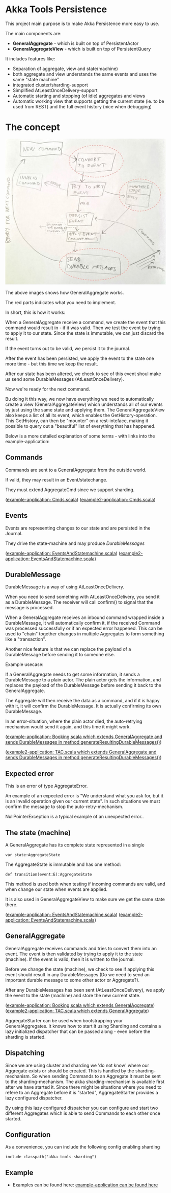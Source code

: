 Akka Tools Persistence
==============================

This project main purpose is to make Akka Persistence more easy to use.

The main components are:

* **GeneralAggregate** - which is built on top of PersistentActor
* **GeneralAggregateView** - which is built on top of PersistentQuery 


It includes features like:

* Separation of aggregate, view and state(machine)
* both aggregate and view understands the same events and uses the same "state machine"
* integrated cluster/sharding-support
* Simplified AtLeastOnceDelivery-support
* Automatic starting and stopping (of idle) aggregates and views
* Automatic working view that supports getting the current state (ie. to be used from REST) and the full event history (nice when debugging)


The concept
=====================

![This is how GeneralAggregate works](../img/general-aggregate-flow.jpg "This is how GeneralAggregate works")

The above images shows how GeneralAggregate works.

The red parts indicates what you need to implement.

In short, this is how it works:

When a GeneralAggregate receive a command, we create the event that this command would result in - if it was valid.
Then we test the event by trying to apply it to our state. Since the state is immutable, we can just discard the result.

If the event turns out to be valid, we persist it to the journal.

After the event has been persisted, we apply the event to the state one more time - but this time we keep the result.

After our state has been altered, we check to see of this event shoul make us send some DurableMessages (AtLeastOnceDelivery).

Now we're ready for the next command.

Bu doing it this way, we now have everything we need to automatically create a view (GeneralAggregateView) which understands
all of our events by just using the same state and applying them.
The GeneralAggregateView also keeps a list of all its event, which enables the GetHistory-operation.
This GetHistory, can then be "mounter" on a rest-inteface, making it possible to query out a "beautiful" list of everything that has happened. 


Below is a more detailed explanation of some terms - with links into the example-application: 

Commands
--------------
Commands are sent to a GeneralAggregate from the outside world.

If valid, they may result in an Event/statechange.

They must extend AggregateCmd since we support sharding.

([example-application: Cmds.scala](../examples/aggregates/src/main/scala/no/nextgentel/oss/akkatools/example/booking/Cmds.scala))
([example2-application: Cmds.scala](../examples/aggregates/src/main/scala/no/nextgentel/oss/akkatools/example2/trustaccountcreation/Cmds.scala))

Events
--------------
Events are representing changes to our state and are persisted in the Journal.

They drive the state-machine and may produce *DurableMessages*

([example-application: EventsAndStatemachine.scala](../examples/aggregates/src/main/scala/no/nextgentel/oss/akkatools/example/booking/EventsAndStatemachine.scala))
([example2-application: EventsAndStatemachine.scala](../examples/aggregates/src/main/scala/no/nextgentel/oss/akkatools/example2/trustaccountcreation/EventsAndStatemachine.scala))

DurableMessage
----------------
DurableMessage is a way of using AtLeastOnceDelivery.

When you need to send something with AtLeastOnceDelivery, you send it as a DurableMessage.
The receiver will call confirm() to signal that the message is processed.

When a GeneralAggregate receives an inbound command wrapped inside a DurableMessage, it will automatically confirm it,
if the received Command was processed successfully or if an expected error happened.
This can be used to "chain" together changes in multiple Aggregates to form something like a "transaction". 

Another nice feature is that we can replace the payload of a DurableMessage before sending it
to someone else.

Example usecase:

If a GeneralAggregate needs to get some information, it sends a DurableMessage to a plain actor.
The plain actor gets the information, and replaces the payload of the DurableMessage before sending it back
to the GeneralAggregate.

The Aggregate will then receive the data as a command, and if it is happy with it, it will confirm the DurableMessage.
It is actually confirming its own DurableMessage.

In an error-situation, where the plain actor died, the auto-retrying mechanism would send it again, and this time it might work.

([example-application: Booking.scala which extends GeneralAggregate and sends DurableMessages in method generateResultingDurableMessages()](../examples/aggregates/src/main/scala/no/nextgentel/oss/akkatools/example/booking/Booking.scala))

([example2-application: TAC.scala which extends GeneralAggregate and sends DurableMessages in method generateResultingDurableMessages()](../examples/aggregates/src/main/scala/no/nextgentel/oss/akkatools/example2/trustaccountcreation/TAC.scala))

Expected error
---------------
This is an error of type AggregateError.

An example of an expected error is "We understand what you ask for, but it is an invalid operation given our current state".
In such situations we must confirm the message to stop the auto-retry-mechanism. 

NullPointerException is a typical example of an unexpected error..


The state (machine)
-----------

A GeneralAggregate has its complete state represented in a single

    var state:AggregateState

The AggregateState is immutable and has one method:

    def transition(event:E):AggregateState

This method is used both when testing if incoming commands are valid, and when change our state when events are applied.

It is also used in GeneralAggregateView to make sure we get the same state there.

([example-application: EventsAndStatemachine.scala](../examples/aggregates/src/main/scala/no/nextgentel/oss/akkatools/example/booking/EventsAndStatemachine.scala))
([example2-application: EventsAndStatemachine.scala](../examples/aggregates/src/main/scala/no/nextgentel/oss/akkatools/example2/trustaccountcreation/EventsAndStatemachine.scala))

GeneralAggregate
------------------

GeneralAggregate receives commands and tries to convert them into an event.
The event is then validated by trying to apply it to the state (machine).
If the event is valid, then it is written to the journal.

Before we change the state (machine), we check to see if applying this event should result in
any DurableMessages (Do we need to send an important durable message to some other actor or Aggregate?).

After any DurableMessages has been sent (AtLeastOnceDelivery), we apply the event to the state (machine)
and store the new current state.

([example-application: Booking.scala which extends GeneralAggregate](../examples/aggregates/src/main/scala/no/nextgentel/oss/akkatools/example/booking/Booking.scala))
([example2-application: TAC.scala which extends GeneralAggregate](../examples/aggregates/src/main/scala/no/nextgentel/oss/akkatools/example2/trustaccountcreation/TAC.scala))

AggregateStarter can be used when bootstrapping your GeneralAggregates.
It knows how to start it using Sharding and contains a lazy initialized dispatcher that can be passed along - even before the
sharding is started.

Dispatching
------------------------
Since we are using cluster and sharding we 'do not know' where our Aggregate exists or should be created. This is handled by the sharding-mechanism.
So when sending Commands to an Aggregate it must be sent to the sharding-mechanism.
The akka sharding-mechanism is available first after we have started it.
Since there might be situations where you need to refere to an Aggregate before it is "started",
AggregateStarter provides a lazy configured dispatcher.

By using this lazy configured dispatcher you can configure and start two different Aggregates which is able to send Commands to each other once started. 


Configuration
---------------------

As a convenience, you can include the following config enabling sharding

    include classpath("akka-tools-sharding")



Example
--------------------------

* Examples can be found here: [example-application can be found here](../examples/)
